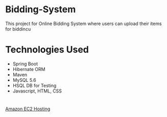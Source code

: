 # Bidding-System

This project for Online Bidding System where users can upload their items for biddincu

# Technologies Used

- Spring Boot
- Hibernate ORM
- Maven
- MySQL 5.6
- HSQL DB for Testing
- Javascript, HTML, CSS

#

[Amazon EC2 Hosting](http://ec2-54-245-35-16.us-west-2.compute.amazonaws.com:8080/bidsystem/)





